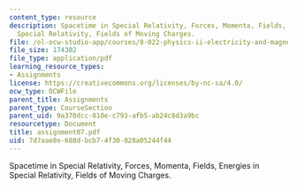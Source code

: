 ```yaml
---
content_type: resource
description: Spacetime in Special Relativity, Forces, Momenta, Fields, Energies in
  Special Relativity, Fields of Moving Charges.
file: /ol-ocw-studio-app/courses/8-022-physics-ii-electricity-and-magnetism-fall-2002/7d7aae8e688dbcb74f30028a05244f44_assignment07.pdf
file_size: 174302
file_type: application/pdf
learning_resource_types:
- Assignments
license: https://creativecommons.org/licenses/by-nc-sa/4.0/
ocw_type: OCWFile
parent_title: Assignments
parent_type: CourseSection
parent_uid: 9a370dcc-010e-c793-afb5-ab24c8d3a9bc
resourcetype: Document
title: assignment07.pdf
uid: 7d7aae8e-688d-bcb7-4f30-028a05244f44
---
```

Spacetime in Special Relativity, Forces, Momenta, Fields, Energies in Special Relativity, Fields of Moving Charges.